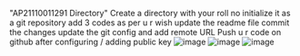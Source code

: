 "AP21110011291 Directory" 
Create a directory with your roll no
initialize it as a git repository
add 3 codes as per u r wish
update the readme file
commit the changes
update the git config and add remote URL
Push u r code on github after configuring / adding public key
![image](https://github.com/ChandanaSreeP/ISCP-5/assets/127092856/c67e8e3e-5f55-4481-9e64-572eab607ddb)
![image](https://github.com/ChandanaSreeP/ISCP-5/assets/127092856/ca00ed4b-b054-4c36-8ff4-35a3af16dc58)
![image](https://github.com/ChandanaSreeP/ISCP-5/assets/127092856/ea3790a8-829e-4c65-9ed6-d99c3bf3d4b5)
